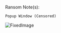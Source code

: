 Ransom Note(s): 
```
Popup Window (Censored)
```
![FixedImage](https://github.com/user-attachments/assets/005511de-f321-4fd5-b316-6b801744298c)
